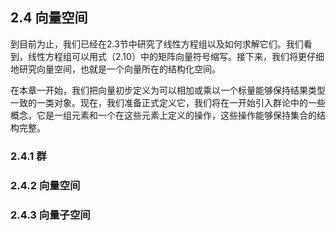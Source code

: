 
## 2.4 向量空间
到目前为止，我们已经在2.3节中研究了线性方程组以及如何求解它们。我们看到，线性方程组可以用式（2.10）中的矩阵向量符号缩写。接下来，我们将更仔细地研究向量空间，也就是一个向量所在的结构化空间。

在本章一开始，我们把向量初步定义为可以相加或乘以一个标量能够保持结果类型一致的一类对象。现在，我们准备正式定义它，我们将在一开始引入群论中的一些概念，它是一组元素和一个在这些元素上定义的操作，这些操作能够保持集合的结构完整。

### 2.4.1 群

### 2.4.2 向量空间

### 2.4.3 向量子空间

